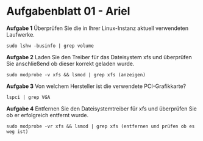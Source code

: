 # Aufgabenblatt 01 - Ariel
**Aufgabe 1**
Überprüfen Sie die in Ihrer Linux-Instanz aktuell verwendeten Laufwerke.<br />

`sudo lshw -businfo | grep volume`

**Aufgabe 2**
Laden Sie den Treiber für das Dateisystem xfs und überprüfen Sie anschließend ob dieser korrekt geladen wurde.<br />

`sudo modprobe -v xfs && lsmod | grep xfs (anzeigen)`


**Aufgabe 3**
Von welchem Hersteller ist die verwendete PCI-Grafikkarte?<br />

`lspci | grep VGA`

**Aufgabe 4**
Entfernen Sie den Dateisystemtreiber für xfs und überprüfen Sie ob er erfolgreich entfernt wurde.<br />

`sudo modprobe -vr xfs && lsmod | grep xfs (entfernen und prüfen ob es weg ist)`
